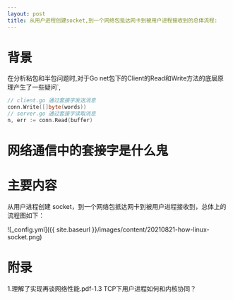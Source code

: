 ```yaml
---
layout: post
title: 从⽤户进程创建socket,到⼀个⽹络包抵达⽹卡到被⽤户进程接收到的总体流程:
---
```



# 背景
在分析粘包和半包问题时,对于Go net包下的Client的Read和Write方法的底层原理产生了一些疑问`,

````go
// client.go 通过套接字发送消息
conn.Write([]byte(words))
// server.go 通过套接字读取消息
n, err := conn.Read(buffer)
````

# 网络通信中的套接字是什么鬼

# 主要内容
从⽤户进程创建 socket，到⼀个⽹络包抵达⽹卡到被⽤户进程接收到，总体上的流程图如下：

![_config.yml]({{ site.baseurl }}/images/content/20210821-how-linux-socket.png)


# 附录
1.理解了实现再谈网络性能.pdf-1.3 TCP下用户进程如何和内核协同？
